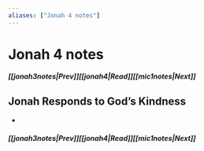 ```yaml
---
aliases: ["Jonah 4 notes"]
---
```

# Jonah 4 notes
##### <span class=arrow-left></span>[[jonah3notes|Prev]]<span class=navigation-separator></span>[[jonah4|Read]]<span class=navigation-separator></span>[[mic1notes|Next]]<span class=arrow-right></span>
## Jonah Responds to God’s Kindness
- 
##### <span class=arrow-left></span>[[jonah3notes|Prev]]<span class=navigation-separator></span>[[jonah4|Read]]<span class=navigation-separator></span>[[mic1notes|Next]]<span class=arrow-right></span>